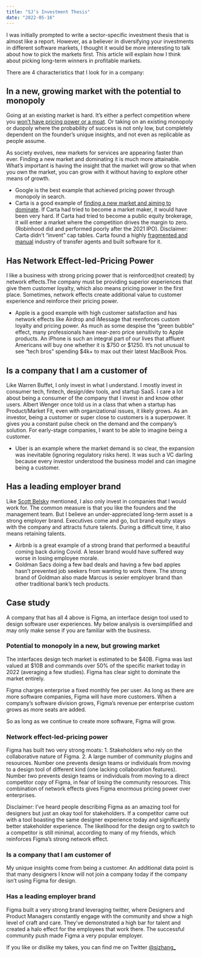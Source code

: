 ```yaml
---
title: "SJ’s Investment Thesis"
date: "2022-05-16"
---
```


I was initially prompted to write a sector-specific investment thesis that is almost like a report. However, as a believer in diversifying your investments in different software markets, I thought it would be more interesting to talk about how to pick the markets first. This article will explain how I think about picking long-term winners in profitable markets.

There are 4 characteristics that I look for in a company:

## In a new, growing market with the potential to monopoly

Going at an existing market is hard. It’s either a perfect competition where you [won’t have pricing power or a moat](https://www.youtube.com/watch?v=3Fx5Q8xGU8k). Or taking on an existing monopoly or duopoly where the probability of success is not only low, but completely dependent on the founder’s unique insights, and not even as replicable as people assume.

As society evolves, new markets for services are appearing faster than ever. Finding a new market and dominating it is much more attainable. What’s important is having the insight that the market will grow so that when you own the market, you can grow with it without having to explore other means of growth.

- Google is the best example that achieved pricing power through monopoly in search.
- Carta is a good example of [finding a new market and aiming to dominate](https://podcasts.apple.com/us/podcast/henry-ward-transforming-private-markets/id1154105909?i=1000558237878). If Carta had tried to become a market maker, it would have been very hard. If Carta had tried to become a public equity brokerage, it will enter a market where the competition drives the margin to zero. (Robinhood did and performed poorly after the 2021 IPO). Disclaimer: Carta didn’t “invent” cap tables. Carta found a highly [fragmented and manual](https://twitter.com/rabois/status/870673635375104000?lang=en) industry of transfer agents and built software for it.

## Has Network Effect-led-Pricing Power

I like a business with strong pricing power that is reinforced(not created) by network effects.The company must be providing superior experiences that give them customer loyalty, which also means pricing power in the first place. Sometimes, network effects create additional value to customer experience and reinforce their pricing power.

- Apple is a good example with high customer satisfaction and has network effects like Airdrop and iMessage that reenforces custom loyalty and pricing power. As much as some despise the “green bubble” effect, many professionals have near-zero price sensitivity to Apple products. An iPhone is such an integral part of our lives that affluent Americans will buy one whether it is $750 or $1250. It’s not unusual to see “tech bros” spending $4k+ to max out their latest MacBook Pros.

## Is a company that I am a customer of

Like Warren Buffet, I only invest in what I understand. I mostly invest in consumer tech, fintech, design/dev tools, and startup SaaS. I care a lot about being a consumer of the company that I invest in and know other users. Albert Wenger once told us in a class that when a startup has Product/Market Fit, even with organizational issues, it likely grows. As an investor, being a customer or super close to customers is a superpower. It gives you a constant pulse check on the demand and the company’s solution. For early-stage companies, I want to be able to imagine being a customer.

- Uber is an example where the market demand is so clear, the expansion was inevitable (ignoring regulatory risks here). It was such a VC darling because every investor understood the business model and can imagine being a customer.

## Has a leading employer brand

Like [Scott Belsky](https://medium.com/positiveslope/makers-investors-stay-in-your-overlaps-5295ad920d17#.2lhqaont1) mentioned, I also only invest in companies that I would work for. The common measure is that you like the founders and the management team. But I believe an under-appreciated long-term asset is a strong employer brand. Executives come and go, but brand equity stays with the company and attracts future talents. During a difficult time, it also means retaining talents.

- Airbnb is a great example of a strong brand that performed a beautiful coming back during Covid. A lesser brand would have suffered way worse in losing employee morale.
- Goldman Sacs doing a few bad deals and having a few bad apples hasn’t prevented job seekers from wanting to work there. The strong brand of Goldman also made Marcus is sexier employer brand than other traditional bank’s tech products.

## Case study

A company that has all 4 above is Figma, an interface design tool used to design software user experiences. My below analysis is oversimplified and may only make sense if you are familiar with the business.

### Potential to monopoly in a new, but growing market

The interfaces design tech market is estimated to be $40B. Figma was last valued at $10B and commands over 50% of the specific market today in 2022 (averaging a few studies). Figma has clear sight to dominate the market entirely.

Figma charges enterprise a fixed monthly fee per user. As long as there are more software companies, Figma will have more customers. When a company’s software division grows, Figma’s revenue per enterprise custom grows as more seats are added.

So as long as we continue to create more software, Figma will grow.

### Network effect-led-pricing power

Figma has built two very strong moats: 1. Stakeholders who rely on the collaborative nature of Figma. 2. A large number of community plugins and resources. Number one prevents design teams or individuals from moving to a design tool of different kind (one lacking collaboration features). Number two prevents design teams or individuals from moving to a direct competitor copy of Figma, in fear of losing the community resources. This combination of network effects gives Figma enormous pricing power over enterprises.

Disclaimer: I’ve heard people describing Figma as an amazing tool for designers but just an okay tool for stakeholders. If a competitor came out with a tool boasting the same designer experience today and significantly better stakeholder experience. The likelihood for the design org to switch to a competitor is still minimal, according to many of my friends, which reinforces Figma’s strong network effect.

### Is a company that I am customer of

My unique insights come from being a customer. An additional data point is that many designers I know will not join a company today if the company isn’t using Figma for design.

### Has a leading employer brand

Figma built a very strong brand leveraging twitter, where Designers and Product Managers constantly engage with the community and show a high level of craft and care. They’ve demonstrated a high bar for talent and created a halo effect for the employees that work there. The successful community push made Figma a very popular employer.

If you like or dislike my takes, you can find me on Twitter [@sjzhang\_](https://twitter.com/sjzhang_)
